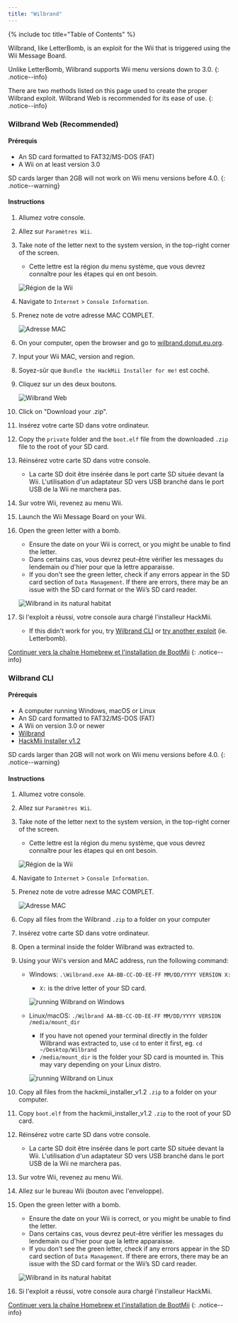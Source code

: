 ```yaml
---
title: "Wilbrand"
---
```


{% include toc title="Table of Contents" %}

Wilbrand, like LetterBomb, is an exploit for the Wii that is triggered using the Wii Message Board.

Unlike LetterBomb, Wilbrand supports Wii menu versions down to 3.0.
{: .notice--info}

There are two methods listed on this page used to create the proper Wilbrand exploit. Wilbrand Web is recommended for its ease of use.
{: .notice--info}

### Wilbrand Web (Recommended)

#### Prérequis

* An SD card formatted to FAT32/MS-DOS (FAT)
* A Wii on at least version 3.0

SD cards larger than 2GB will not work on Wii menu versions before 4.0.
{: .notice--warning}

#### Instructions

1. Allumez votre console.
1. Allez sur `Paramètres Wii`.
1. Take note of the letter next to the system version, in the top-right corner of the screen.
    + Cette lettre est la région du menu système, que vous devrez connaître pour les étapes qui en ont besoin.

    ![Région de la Wii](/images/wii/SystemMenuVersion.png)

1. Navigate to `Internet` > `Console Information`.
1. Prenez note de votre adresse MAC COMPLET.

    ![Adresse MAC](/images/wii/MacAddress.png)

1. On your computer, open the browser and go to [wilbrand.donut.eu.org](https://wilbrand.donut.eu.org/).
1. Input your Wii MAC, version and region.
1. Soyez-sûr que `Bundle the HackMii Installer for me!` est coché.
1. Cliquez sur un des deux boutons.

    ![Wilbrand Web](/images/exploits/wilbrand/web.png)

1. Click on "Download your .zip".
1. Insérez votre carte SD dans votre ordinateur.
1. Copy the `private` folder and the `boot.elf` file from the downloaded `.zip` file to the root of your SD card.
1. Réinsérez votre carte SD dans votre console.
    + La carte SD doit être insérée dans le port carte SD située devant la Wii. L'utilisation d'un adaptateur SD vers USB branché dans le port USB de la Wii ne marchera pas.
1. Sur votre Wii, revenez au menu Wii.
1. Launch the Wii Message Board on your Wii.
1. Open the green letter with a bomb.
    + Ensure the date on your Wii is correct, or you might be unable to find the letter.
    + Dans certains cas, vous devrez peut-être vérifier les messages du lendemain ou d'hier pour que la lettre apparaisse.
    + If you don't see the green letter, check if any errors appear in the SD card section of `Data Management`. If there are errors, there may be an issue with the SD card format or the Wii’s SD card reader.

    ![Wilbrand in its natural habitat](/images/exploits/wilbrand/msgboard.png)

1. Si l'exploit a réussi, votre console aura chargé l'installeur HackMii.
    + If this didn't work for you, try [Wilbrand CLI](#wilbrand-cli) or [try another exploit](get-started) (ie. Letterbomb).

[Continuer vers la chaîne Homebrew et l'installation de BootMii](hbc)
{: .notice--info}

### Wilbrand CLI

#### Prérequis

* A computer running Windows, macOS or Linux
* An SD card formatted to FAT32/MS-DOS (FAT)
* A Wii on version 3.0 or newer
* [Wilbrand](https://static.wiidatabase.de/Wilbrand.zip)
* [HackMii Installer v1.2](https://bootmii.org/download/)

SD cards larger than 2GB will not work on Wii menu versions before 4.0.
{: .notice--warning}

#### Instructions

1. Allumez votre console.
1. Allez sur `Paramètres Wii`.
1. Take note of the letter next to the system version, in the top-right corner of the screen.
    + Cette lettre est la région du menu système, que vous devrez connaître pour les étapes qui en ont besoin.

    ![Région de la Wii](/images/wii/SystemMenuVersion.png)

1. Navigate to `Internet` > `Console Information`.
1. Prenez note de votre adresse MAC COMPLET.

    ![Adresse MAC](/images/wii/MacAddress.png)

1. Copy all files from the Wilbrand `.zip` to a folder on your computer
1. Insérez votre carte SD dans votre ordinateur.
1. Open a terminal inside the folder Wilbrand was extracted to.
1. Using your Wii's version and MAC address, run the following command:

    + Windows: `.\Wilbrand.exe AA-BB-CC-DD-EE-FF MM/DD/YYYY VERSION X:`
        + `X:` is the drive letter of your SD card.

        ![running Wilbrand on Windows](/images/exploits/wilbrand/windows.png)

    + Linux/macOS: `./Wilbrand AA-BB-CC-DD-EE-FF MM/DD/YYYY VERSION /media/mount_dir`
        + If you have not opened your terminal directly in the folder Wilbrand was extracted to, use `cd` to enter it first, eg. `cd ~/Desktop/Wilbrand`
        + `/media/mount_dir` is the folder your SD card is mounted in. This may vary depending on your Linux distro.

        ![running Wilbrand on Linux](/images/exploits/wilbrand/linux.png)

1. Copy all files from the hackmii_installer_v1.2 `.zip` to a folder on your computer.
1. Copy `boot.elf` from the hackmii_installer_v1.2 `.zip` to the root of your SD card.
1. Réinsérez votre carte SD dans votre console.
    + La carte SD doit être insérée dans le port carte SD située devant la Wii. L'utilisation d'un adaptateur SD vers USB branché dans le port USB de la Wii ne marchera pas.
1. Sur votre Wii, revenez au menu Wii.
1. Allez sur le bureau Wii (bouton avec l'enveloppe).
1. Open the green letter with a bomb.
    + Ensure the date on your Wii is correct, or you might be unable to find the letter.
    + Dans certains cas, vous devrez peut-être vérifier les messages du lendemain ou d'hier pour que la lettre apparaisse.
    + If you don't see the green letter, check if any errors appear in the SD card section of `Data Management`. If there are errors, there may be an issue with the SD card format or the Wii’s SD card reader.

    ![Wilbrand in its natural habitat](/images/exploits/wilbrand/msgboard.png)

1. Si l'exploit a réussi, votre console aura chargé l'installeur HackMii.

[Continuer vers la chaîne Homebrew et l'installation de BootMii](hbc)
{: .notice--info}
